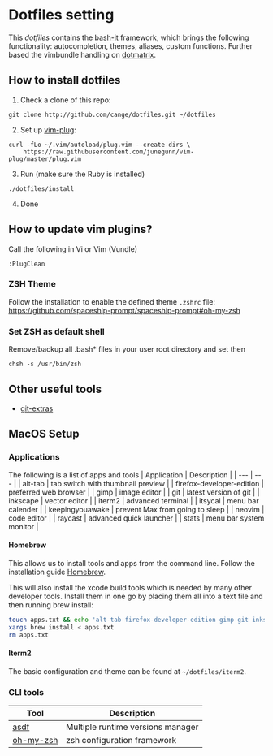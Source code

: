 # Dotfiles setting

This *dotfiles* contains the [bash-it](https://github.com/revans/bash-it)
framework, which brings the following functionality: autocompletion, themes,
aliases, custom functions.
Further based the vimbundle handling on
[dotmatrix](https://github.com/hashrocket/dotmatrix).

## How to install dotfiles

1. Check a clone of this repo:

```shell
git clone http://github.com/cange/dotfiles.git ~/dotfiles
```

2. Set up [vim-plug](https://github.com/junegunn/vim-plug):

```shell
curl -fLo ~/.vim/autoload/plug.vim --create-dirs \
    https://raw.githubusercontent.com/junegunn/vim-plug/master/plug.vim
```

3. Run (make sure the Ruby is installed)

```shell
./dotfiles/install
```

4. Done

## How to update vim plugins?

Call the following in Vi or Vim (Vundle)

```vi
:PlugClean
```

### ZSH Theme

Follow the installation to enable the defined theme `.zshrc` file:
<https://github.com/spaceship-prompt/spaceship-prompt#oh-my-zsh>

### Set ZSH as default shell

Remove/backup all .bash\* files in your user root directory and set then

```shell
chsh -s /usr/bin/zsh
```

## Other useful tools

* [git-extras](https://github.com/visionmedia/git-extras/)

## MacOS Setup

### Applications

The following is a list of apps and tools
| Application | Description  |
| ---         | ---          |
| alt-tab                    | tab switch with thumbnail preview |
| firefox-developer-edition  | preferred web browser  |
| gimp                       | image editor |
| git                        | latest version of git |
| inkscape                   | vector editor |
| iterm2                     | advanced terminal |
| itsycal                    | menu bar calender |
| keepingyouawake            | prevent Max from going to sleep |
| neovim                     | code editor |
| raycast                    | advanced quick launcher |
| stats                      | menu bar system monitor |

#### Homebrew

This allows us to install tools and apps from the command line. Follow the
installation guide [Homebrew](https://brew.sh/).

This will also install the xcode build tools which is needed by many other
developer tools.
Install them in one go by placing them all into a text file and then running
brew install:

```sh
touch apps.txt && echo 'alt-tab firefox-developer-edition gimp git inkscape iterm2 itsycal keepingyouawake neovim raycast stats' >> apps.txt
xargs brew install < apps.txt
rm apps.txt
```

#### Iterm2

The basic configuration and theme can be found at `~/dotfiles/iterm2`.

### CLI tools

| Tool  | Description |
| ---   | ---         |
| [asdf]      | Multiple runtime versions manager |
| [oh-my-zsh] | zsh configuration framework       |

[asdf]: https://asdf-vm.com/guide/getting-starte.html
[oh-my-zsh]: https://github.com/ohmyzsh/ohmyzsh#basic-installation
